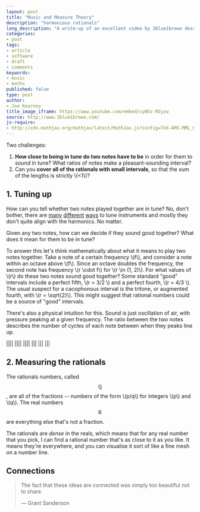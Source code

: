 ```yaml
---
layout: post
title: "Music and Measure Theory"
description: "harmonious rationals"
long_description: "A write-up of an excellent video by 3blue1brown describing a beautiful correspondence between tuning musical intervals and the measure of the rational numbers."
categories:
- post
tags:
- article
- software
- draft
- comments
keywords:
- music
- maths
published: false
type: post
author:
- Joe Kearney
title_image_iframe: https://www.youtube.com/embed/cyW5z-M2yzw
source: http://www.3blue1brown.com/
js-require:
- http://cdn.mathjax.org/mathjax/latest/MathJax.js?config=TeX-AMS-MML_HTMLorMML
---
```


Two challenges:

1. **How close to being in tune do two notes have to be** in order for them to _sound_ in tune? What ratios of notes make a pleasant-sounding interval?
1. Can you **cover all of the rationals with small intervals**, so that the sum of the lengths is strictly \\(<1\\)?

## 1. Tuning up

How can you tell whether two notes played together are in tune? No, don't bother, there are [many](https://en.wikipedia.org/wiki/Well_temperament) [different](https://en.wikipedia.org/wiki/Equal_temperament) [ways](https://en.wikipedia.org/wiki/Pythagorean_tuning) to tune instruments and mostly they don't quite align with the harmonics. No matter.

Given any two notes, how can we decide if they sound good together? What does it mean for them to be in tune?

To answer this let's think mathematically about what it means to play two notes together. Take a note of a certain frequency \\(f\\), and consider a note within an octave above \\(f\\). Since an octave doubles the frequency, the second note has frequency \\(r \cdot f\\) for \\(r \in (1, 2)\\). For what values of \\(r\\) do these two notes sound good together? Some standard "good" intervals include a perfect fifth, \\(r = 3/2 \\) and a perfect fourth, \\(r = 4/3 \\). The usual suspect for a cacophonous interval is the tritone, or augmented fourth, with \\(r = \sqrt{2}\\). This might suggest that rational numbers could be a source of "good" intervals.

There's also a physical intuition for this. Sound is just oscillation of air, with pressure peaking at a given frequency. The ratio between the two notes describes the number of cycles of each note between when they peaks line up.

|||| |||| ||||
||| ||| |||


## 2. Measuring the rationals

The rationals numbers, called $$\mathbb{Q}$$, are all of the fractions -- numbers of the form \\(p/q\\) for integers \\(p\\) and \\(q\\). The real numbers $$\mathbb{R}$$ are everything else that's not a fraction.

The rationals are _dense_ in the reals, which means that for any real number that you pick, I can find a rational number that's as close to it as you like. It means they're everywhere, and you can visualise it sort of like a fine mesh on a number line.

## Connections

> The fact that these ideas are connected was simply too beautiful not to share.
>
> <p class="cite">&mdash; Grant Sanderson</p>
